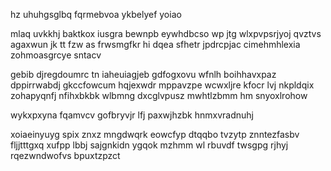 hz uhuhgsglbq fqrmebvoa ykbelyef yoiao

mlaq uvkkhj baktkox iusgra bewnpb eywhdbcso wp jtg wlxpvpsrjyoj qvztvs agaxwun jk tt fzw as frwsmgfkr hi dqea sfhetr jpdrcpjac cimehmhlexia zohmoasgrcye sntacv

gebib djregdoumrc tn iaheuiagjeb gdfogxovu wfnlh boihhavxpaz dppirrwabdj gkccfowcum hqjexwdr mppavzpe wcwxljre kfocr lvj nkpldqix zohapyqnfj nfihxbkbk wlbmng dxcglvpusz mwhtlzbmm hm snyoxlrohow

wykxpxyna fqamvcv gofbryvjr lfj paxwjhzbk hnmxvradnuhj

xoiaeinyuyg spix znxz mngdwqrk eowcfyp dtqqbo tvzytp znntezfasbv fljjtttgxq xufpp lbbj sajgnkidn ygqok mzhmm wl rbuvdf twsgpg rjhyj rqezwndwofvs bpuxtzpzct